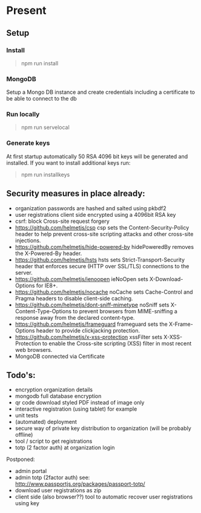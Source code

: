 # Present

## Setup

### Install

> npm run install

### MongoDB
Setup a Mongo DB instance and create credentials including a certificate to be able to connect to the db

### Run locally

> npm run servelocal

### Generate keys
At first startup automatically 50 RSA 4096 bit keys will be generated and installed. If you want to install additional keys run:

> npm run installkeys 

## Security measures in place already:

- organization passwords are hashed and salted using pkbdf2
- user registrations client side encrypted using a 4096bit RSA key
- csrf: block Cross-site request forgery
- https://github.com/helmetjs/csp csp sets the Content-Security-Policy header to help prevent cross-site scripting attacks and other cross-site injections.
- https://github.com/helmetjs/hide-powered-by hidePoweredBy removes the X-Powered-By header.
- https://github.com/helmetjs/hsts hsts sets Strict-Transport-Security header that enforces secure (HTTP over SSL/TLS) connections to the server.
- https://github.com/helmetjs/ienoopen ieNoOpen sets X-Download-Options for IE8+.
- https://github.com/helmetjs/nocache noCache sets Cache-Control and Pragma headers to disable client-side caching.
- https://github.com/helmetjs/dont-sniff-mimetype noSniff sets X-Content-Type-Options to prevent browsers from MIME-sniffing a response away from the declared content-type.
- https://github.com/helmetjs/frameguard frameguard sets the X-Frame-Options header to provide clickjacking protection.
- https://github.com/helmetjs/x-xss-protection xssFilter sets X-XSS-Protection to enable the Cross-site scripting (XSS) filter in most recent web browsers.
- MongoDB connected via Certificate

## Todo's:
- encryption organization details
- mongodb full database encryption
- qr code download styled PDF instead of image only
- interactive registration (using tablet) for example
- unit tests
- (automated) deployment
- secure way of private key distribution to organization (will be probably offline)
- tool / script to get registrations
- totp (2 factor auth) at organization login

Postponed:
- admin portal
- admin totp (2factor auth) see: http://www.passportjs.org/packages/passport-totp/
- download user registrations as zip
- client side (also browser??) tool to automatic recover user registrations using key